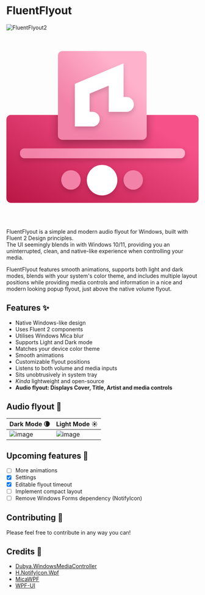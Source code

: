 # FluentFlyout  
![FluentFlyout2](https://github.com/user-attachments/assets/49a0b5a5-3290-48f3-875d-6dea571557e0)
<svg width="512" height="512" viewBox="0 0 512 512" fill="none" xmlns="http://www.w3.org/2000/svg">
<rect y="224.3" width="512" height="234.026" rx="12" fill="url(#paint0_linear_14_18)"/>
<mask id="mask0_14_18" style="mask-type:alpha" maskUnits="userSpaceOnUse" x="0" y="224" width="512" height="235">
<rect y="224.3" width="512" height="234.026" rx="12" fill="url(#paint1_linear_14_18)"/>
</mask>
<g mask="url(#mask0_14_18)">
<g filter="url(#filter0_d_14_18)">
<rect x="137.339" y="54" width="236.223" height="236.223" rx="12" fill="url(#paint2_linear_14_18)"/>
</g>
</g>
<rect x="137.339" y="54" width="236.223" height="236.223" rx="12" fill="url(#paint3_linear_14_18)"/>
<g filter="url(#filter1_d_14_18)">
<rect x="36.2575" y="313.296" width="439.485" height="26.3691" rx="12" fill="url(#paint4_linear_14_18)"/>
</g>
<g filter="url(#filter2_d_14_18)">
<path d="M295.554 397.897C295.554 420.349 277.353 438.549 254.901 438.549C232.45 438.549 214.249 420.349 214.249 397.897C214.249 375.445 232.45 357.245 254.901 357.245C277.353 357.245 295.554 375.445 295.554 397.897Z" fill="white"/>
</g>
<g filter="url(#filter3_d_14_18)">
<path d="M197.768 397.348C197.768 411.607 186.208 423.167 171.949 423.167C157.689 423.167 146.129 411.607 146.129 397.348C146.129 383.088 157.689 371.528 171.949 371.528C186.208 371.528 197.768 383.088 197.768 397.348Z" fill="#F382A9"/>
</g>
<g filter="url(#filter4_d_14_18)">
<path d="M363.674 397.348C363.674 411.607 352.114 423.167 337.854 423.167C323.594 423.167 312.034 411.607 312.034 397.348C312.034 383.088 323.594 371.528 337.854 371.528C352.114 371.528 363.674 383.088 363.674 397.348Z" fill="#F382A9"/>
</g>
<g filter="url(#filter5_d_14_18)">
<path fill-rule="evenodd" clip-rule="evenodd" d="M312.007 86.9614V176.619H319.863C330.709 176.619 339.502 185.399 339.502 196.23C339.502 207.061 330.709 215.842 319.863 215.842H272.728V145.993L221.665 167.423V215.842H228.866C239.713 215.842 248.506 224.622 248.506 235.453C248.506 246.284 239.713 255.064 228.866 255.064H182.386V141.362L312.007 86.9614Z" fill="white"/>
</g>
<defs>
<filter id="filter0_d_14_18" x="113.339" y="38" width="284.223" height="284.223" filterUnits="userSpaceOnUse" color-interpolation-filters="sRGB">
<feFlood flood-opacity="0" result="BackgroundImageFix"/>
<feColorMatrix in="SourceAlpha" type="matrix" values="0 0 0 0 0 0 0 0 0 0 0 0 0 0 0 0 0 0 127 0" result="hardAlpha"/>
<feOffset dy="8"/>
<feGaussianBlur stdDeviation="12"/>
<feComposite in2="hardAlpha" operator="out"/>
<feColorMatrix type="matrix" values="0 0 0 0 0 0 0 0 0 0 0 0 0 0 0 0 0 0 0.35 0"/>
<feBlend mode="normal" in2="BackgroundImageFix" result="effect1_dropShadow_14_18"/>
<feBlend mode="normal" in="SourceGraphic" in2="effect1_dropShadow_14_18" result="shape"/>
</filter>
<filter id="filter1_d_14_18" x="24.2575" y="307.296" width="463.485" height="50.3691" filterUnits="userSpaceOnUse" color-interpolation-filters="sRGB">
<feFlood flood-opacity="0" result="BackgroundImageFix"/>
<feColorMatrix in="SourceAlpha" type="matrix" values="0 0 0 0 0 0 0 0 0 0 0 0 0 0 0 0 0 0 127 0" result="hardAlpha"/>
<feOffset dy="6"/>
<feGaussianBlur stdDeviation="6"/>
<feComposite in2="hardAlpha" operator="out"/>
<feColorMatrix type="matrix" values="0 0 0 0 0 0 0 0 0 0 0 0 0 0 0 0 0 0 0.15 0"/>
<feBlend mode="normal" in2="BackgroundImageFix" result="effect1_dropShadow_14_18"/>
<feBlend mode="normal" in="SourceGraphic" in2="effect1_dropShadow_14_18" result="shape"/>
</filter>
<filter id="filter2_d_14_18" x="202.249" y="351.245" width="105.305" height="105.305" filterUnits="userSpaceOnUse" color-interpolation-filters="sRGB">
<feFlood flood-opacity="0" result="BackgroundImageFix"/>
<feColorMatrix in="SourceAlpha" type="matrix" values="0 0 0 0 0 0 0 0 0 0 0 0 0 0 0 0 0 0 127 0" result="hardAlpha"/>
<feOffset dy="6"/>
<feGaussianBlur stdDeviation="6"/>
<feComposite in2="hardAlpha" operator="out"/>
<feColorMatrix type="matrix" values="0 0 0 0 0 0 0 0 0 0 0 0 0 0 0 0 0 0 0.15 0"/>
<feBlend mode="normal" in2="BackgroundImageFix" result="effect1_dropShadow_14_18"/>
<feBlend mode="normal" in="SourceGraphic" in2="effect1_dropShadow_14_18" result="shape"/>
</filter>
<filter id="filter3_d_14_18" x="134.129" y="365.528" width="75.6395" height="75.6395" filterUnits="userSpaceOnUse" color-interpolation-filters="sRGB">
<feFlood flood-opacity="0" result="BackgroundImageFix"/>
<feColorMatrix in="SourceAlpha" type="matrix" values="0 0 0 0 0 0 0 0 0 0 0 0 0 0 0 0 0 0 127 0" result="hardAlpha"/>
<feOffset dy="6"/>
<feGaussianBlur stdDeviation="6"/>
<feComposite in2="hardAlpha" operator="out"/>
<feColorMatrix type="matrix" values="0 0 0 0 0 0 0 0 0 0 0 0 0 0 0 0 0 0 0.15 0"/>
<feBlend mode="normal" in2="BackgroundImageFix" result="effect1_dropShadow_14_18"/>
<feBlend mode="normal" in="SourceGraphic" in2="effect1_dropShadow_14_18" result="shape"/>
</filter>
<filter id="filter4_d_14_18" x="300.034" y="365.528" width="75.6395" height="75.6395" filterUnits="userSpaceOnUse" color-interpolation-filters="sRGB">
<feFlood flood-opacity="0" result="BackgroundImageFix"/>
<feColorMatrix in="SourceAlpha" type="matrix" values="0 0 0 0 0 0 0 0 0 0 0 0 0 0 0 0 0 0 127 0" result="hardAlpha"/>
<feOffset dy="6"/>
<feGaussianBlur stdDeviation="6"/>
<feComposite in2="hardAlpha" operator="out"/>
<feColorMatrix type="matrix" values="0 0 0 0 0 0 0 0 0 0 0 0 0 0 0 0 0 0 0.15 0"/>
<feBlend mode="normal" in2="BackgroundImageFix" result="effect1_dropShadow_14_18"/>
<feBlend mode="normal" in="SourceGraphic" in2="effect1_dropShadow_14_18" result="shape"/>
</filter>
<filter id="filter5_d_14_18" x="170.386" y="80.9614" width="181.116" height="192.103" filterUnits="userSpaceOnUse" color-interpolation-filters="sRGB">
<feFlood flood-opacity="0" result="BackgroundImageFix"/>
<feColorMatrix in="SourceAlpha" type="matrix" values="0 0 0 0 0 0 0 0 0 0 0 0 0 0 0 0 0 0 127 0" result="hardAlpha"/>
<feOffset dy="6"/>
<feGaussianBlur stdDeviation="6"/>
<feComposite in2="hardAlpha" operator="out"/>
<feColorMatrix type="matrix" values="0 0 0 0 0 0 0 0 0 0 0 0 0 0 0 0 0 0 0.15 0"/>
<feBlend mode="normal" in2="BackgroundImageFix" result="effect1_dropShadow_14_18"/>
<feBlend mode="normal" in="SourceGraphic" in2="effect1_dropShadow_14_18" result="shape"/>
</filter>
<linearGradient id="paint0_linear_14_18" x1="336.696" y1="224.3" x2="165.195" y2="531.516" gradientUnits="userSpaceOnUse">
<stop stop-color="#F65189"/>
<stop offset="1" stop-color="#BC1949"/>
</linearGradient>
<linearGradient id="paint1_linear_14_18" x1="336.696" y1="224.3" x2="165.195" y2="531.516" gradientUnits="userSpaceOnUse">
<stop stop-color="#F65189"/>
<stop offset="1" stop-color="#BC1949"/>
</linearGradient>
<linearGradient id="paint2_linear_14_18" x1="373.562" y1="54" x2="137.339" y2="290.223" gradientUnits="userSpaceOnUse">
<stop offset="0.247979" stop-color="#FFB2CC"/>
<stop offset="0.75" stop-color="#F382A9"/>
</linearGradient>
<linearGradient id="paint3_linear_14_18" x1="373.562" y1="54" x2="137.339" y2="290.223" gradientUnits="userSpaceOnUse">
<stop offset="0.247979" stop-color="#FFB2CC"/>
<stop offset="0.75" stop-color="#F382A9"/>
</linearGradient>
<linearGradient id="paint4_linear_14_18" x1="74.3946" y1="326.795" x2="437.605" y2="326.795" gradientUnits="userSpaceOnUse">
<stop stop-color="#F382A9"/>
<stop offset="1" stop-color="#FFB2CC"/>
</linearGradient>
</defs>
</svg>

FluentFlyout is a simple and modern audio flyout for Windows, built with Fluent 2 Design principles.  
The UI seemingly blends in with Windows 10/11, providing you an uninterrupted, clean, and native-like experience when controlling your media.  

FluentFlyout features smooth animations, supports both light and dark modes, blends with your system's color theme, and includes multiple layout positions while providing media controls and information in a nice and modern looking popup flyout, just above the native volume flyout.

## Features ✨
- Native Windows-like design
- Uses Fluent 2 components
- Utilises Windows Mica blur
- Supports Light and Dark mode
- Matches your device color theme
- Smooth animations
- Customizable flyout positions
- Listens to both volume and media inputs
- Sits unobtrusively in system tray
- _Kinda_ lightweight and open-source
- **Audio flyout: Displays Cover, Title, Artist and media controls**  

## Audio flyout 🎵
| Dark Mode 🌘 | Light Mode ☀️ |
| ------------- | ------------- |
| ![image](https://github.com/user-attachments/assets/418a308c-8434-4cdf-acb9-5ab83b70965f) | ![image](https://github.com/user-attachments/assets/d2919ae0-da45-4061-99dc-cc19e06628ff)|

## Upcoming features 📝
- [ ] More animations
- [x] Settings
- [x] Editable flyout timeout
- [ ] Implement compact layout
- [ ] Remove Windows Forms dependency (NotifyIcon)

## Contributing 💖
Please feel free to contribute in any way you can!

## Credits 🙌
- [Dubya.WindowsMediaController](https://github.com/DubyaDude/WindowsMediaController)
- [H.NotifyIcon.Wpf](https://github.com/HavenDV/H.NotifyIcon)
- [MicaWPF](https://github.com/Simnico99/MicaWPF)
- [WPF-UI](https://github.com/lepoco/wpfui)
